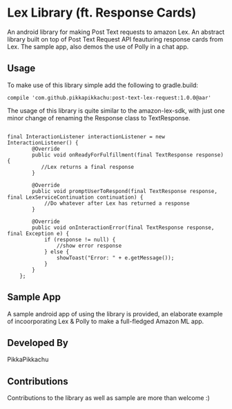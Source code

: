 # Lex Library (ft. Response Cards)

An android library for making Post Text requests to amazon Lex. An abstract library built on top of Post Text Request API feauturing response cards from Lex. The sample app, also demos the use of Polly in a chat app. 

## Usage

To make use of this library simple add the following to gradle.build:
```
compile 'com.github.pikkapikkachu:post-text-lex-request:1.0.0@aar'
```

The usage of this library is quite similar to the amazon-lex-sdk, with just one minor change of renaming the Response class to TextResponse. 

```

final InteractionListener interactionListener = new InteractionListener() {
        @Override
        public void onReadyForFulfillment(final TextResponse response) {
           //Lex returns a final response 
        }

        @Override
        public void promptUserToRespond(final TextResponse response, final LexServiceContinuation continuation) {
            //Do whatever after Lex has returned a response
        }

        @Override
        public void onInteractionError(final TextResponse response, final Exception e) {
            if (response != null) {
                //show error response 
            } else {
                showToast("Error: " + e.getMessage());
            }
        }
    };
```

## Sample App
A sample android app of using the library is provided, an elaborate example of incoorporating Lex & Polly to make a full-fledged Amazon ML app. 

## Developed By

PikkaPikkachu

## Contributions
Contributions to the library as well as sample are more than welcome :)
